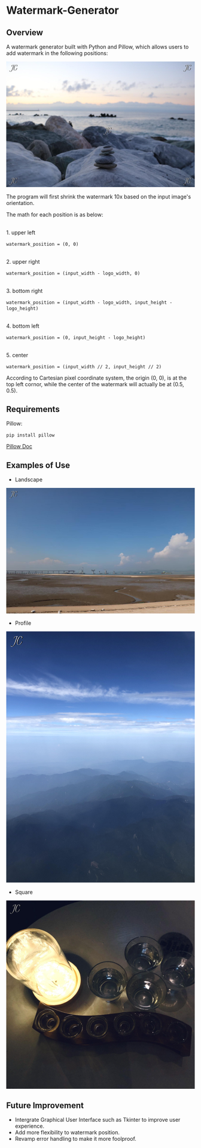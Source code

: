 # Watermark-Generator


## Overview
A watermark generator built with Python and Pillow, which allows users to add watermark in the following positions:

![example](example_output/position_demo.jpg)

The program will first shrink the watermark 10x based on the input image's orientation. 

The math for each position is as below: 

<br>
1. upper left 
        
    watermark_position = (0, 0)
<br>
2. upper right 
       
    watermark_position = (input_width - logo_width, 0)
<br>
3. bottom right
        
    watermark_position = (input_width - logo_width, input_height - logo_height)
<br>
4. bottom left
        
    watermark_position = (0, input_height - logo_height)
<br>
5. center
        
    watermark_position = (input_width // 2, input_height // 2)


According to Cartesian pixel coordinate system, the origin (0, 0), is at the top left cornor, while the center of the watermark will actually be at (0.5, 0.5). 

## Requirements
Pillow: 

    
    pip install pillow
    

[Pillow Doc](https://pillow.readthedocs.io/en/stable/)

## Examples of Use
- Landscape

![example](example_output/IMG_8762.jpg)

- Profile

![example](example_output/IMG_221.JPG)

- Square

![example](example_output/IMG_1111.jpg)

## Future Improvement

- Intergrate Graphical User Interface such as Tkinter to improve user experience. 
- Add more flexibility to watermark position.
- Revamp error handling to make it more foolproof.
